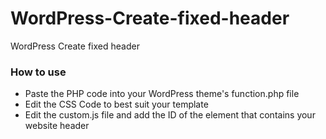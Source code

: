 # WordPress-Create-fixed-header
WordPress Create fixed header

### How to use
* Paste the PHP code into your WordPress theme's function.php file
* Edit the CSS Code to best suit your template
* Edit the custom.js file and add the ID of the element that contains your website header

